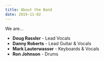 ```yaml
---
title: About the Band
date: 2019-11-02
---
```

We are...
  - **Doug Rassler** - Lead Vocals
  - **Danny Roberts** - Lead Guitar & Vocals
  - **Mark Lauterwasser** - Keyboards & Vocals
  - **Ron Johnson** - Drums
